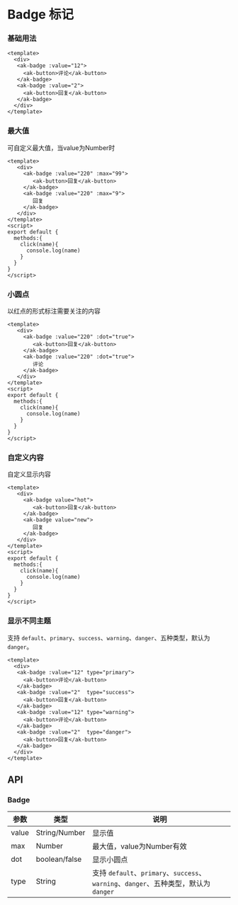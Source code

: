 # Badge 标记

### 基础用法

```vue demo
<template>
  <div>
   <ak-badge :value="12">
     <ak-button>评论</ak-button>
   </ak-badge>
   <ak-badge :value="2">
     <ak-button>回复</ak-button>
   </ak-badge>
  </div>
</template>
```

### 最大值

可自定义最大值，当value为Number时

```vue demo
<template>
   <div>
     <ak-badge :value="220" :max="99">
        <ak-button>回复</ak-button>
     </ak-badge>
     <ak-badge :value="220" :max="9">
        回复
     </ak-badge> 
   </div>
</template>
<script>
export default {
  methods:{
    click(name){
      console.log(name)
    }
  }
}
</script>
```

### 小圆点

以红点的形式标注需要关注的内容

```vue demo
<template>
   <div>
     <ak-badge :value="220" :dot="true">
        <ak-button>回复</ak-button>
     </ak-badge> 
     <ak-badge :value="220" :dot="true">
        评论
     </ak-badge> 
   </div>
</template>
<script>
export default {
  methods:{
    click(name){
      console.log(name)
    }
  }
}
</script>
```

### 自定义内容

自定义显示内容

```vue demo
<template>
   <div>
     <ak-badge value="hot">
        <ak-button>回复</ak-button>
     </ak-badge>
     <ak-badge value="new">
        回复
     </ak-badge>  
   </div>
</template>
<script>
export default {
  methods:{
    click(name){
      console.log(name)
    }
  }
}
</script>
```

### 显示不同主题

支持 `default`、`primary`、`success`、`warning`、`danger`、五种类型，默认为 `danger`。

```vue demo
<template>
  <div>
   <ak-badge :value="12" type="primary">
     <ak-button>评论</ak-button>
   </ak-badge>
   <ak-badge :value="2"  type="success">
     <ak-button>回复</ak-button>
   </ak-badge>
   <ak-badge :value="12" type="warning">
     <ak-button>评论</ak-button>
   </ak-badge>
   <ak-badge :value="2"  type="danger">
     <ak-button>回复</ak-button>
   </ak-badge>
  </div>
</template>
```

## API

### Badge

| 参数    | 类型            |说明|
|-------|---------------|--------|
| value | String/Number |显示值|
| max   | Number        |最大值，value为Number有效|
| dot   | boolean/false |显示小圆点|
| type  | String        |支持 `default`、`primary`、`success`、`warning`、`danger`、五种类型，默认为 `danger`|
